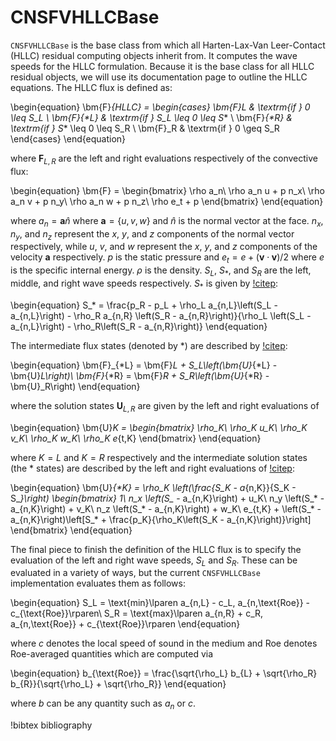 # CNSFVHLLCBase

`CNSFVHLLCBase` is the base class from which all Harten-Lax-Van Leer-Contact
(HLLC) residual computing objects inherit from. It computes the wave speeds for
the HLLC formulation. Because it is the base class for all HLLC residual
objects, we will use its documentation page to outline the HLLC equations. The
HLLC flux is defined as:

\begin{equation}
\bm{F}_{HLLC} =
\begin{cases}
\bm{F}_L & \textrm{if } 0 \leq S_L \\
\bm{F}_{*L} & \textrm{if } S_L \leq 0 \leq S_* \\
\bm{F}_{*R} & \textrm{if } S_* \leq 0 \leq S_R \\
\bm{F}_R & \textrm{if } 0 \geq S_R
\end{cases}
\end{equation}

where $\bm{F}_{L,R}$ are the left and right evaluations respectively of the
convective flux:

\begin{equation}
\bm{F} =
\begin{bmatrix}
\rho a_n\\
\rho a_n u + p n_x\\
\rho a_n v + p n_y\\
\rho a_n w + p n_z\\
\rho e_t + p
\end{bmatrix}
\end{equation}

where $a_n = \bm{a}\hat{n}$ where $\bm{a} = \lbrace u, v, w\rbrace$ and
$\hat{n}$ is the normal vector at the face. $n_x$, $n_y$, and $n_z$ represent
the $x$, $y$, and $z$ components of the normal vector respectively, while $u$,
$v$, and $w$ represent the $x$, $y$, and $z$ components of the velocity $\bm{a}$
respectively. $p$ is the static pressure and $e_t = e +
\lparen\bm{v}\cdot\bm{v}\rparen/2$ where $e$ is the specific internal
energy. $\rho$ is the density. $S_L$, $S_*$, and $S_R$ are the left, middle, and
right wave speeds respectively. $S_*$ is given by [!citep](toro2009riemann):

\begin{equation}
S_* = \frac{p_R - p_L + \rho_L a_{n,L}\left(S_L - a_{n,L}\right) - \rho_R a_{n,R}
\left(S_R - a_{n,R}\right)}{\rho_L \left(S_L - a_{n,L}\right) -
\rho_R\left(S_R - a_{n,R}\right)}
\end{equation}

The intermediate flux states (denoted by *) are described by [!citep](toro2009riemann):

\begin{equation}
\bm{F}_{*L} = \bm{F}_L + S_L\left(\bm{U}_{*L} - \bm{U}_L\right)\\
\bm{F}_{*R} = \bm{F}_R + S_R\left(\bm{U}_{*R} - \bm{U}_R\right)
\end{equation}

where the solution states $\bm{U}_{L,R}$ are given by the left and right
evaluations of

\begin{equation}
\bm{U}_K =
\begin{bmatrix}
\rho_K\\
\rho_K u_K\\
\rho_K v_K\\
\rho_K w_K\\
\rho_K e_{t,K}
\end{bmatrix}
\end{equation}

where $K=L$ and $K=R$ respectively and the intermediate solution states (the * states) are described by the left
and right evaluations of [!citep](toro2009riemann):

\begin{equation}
\bm{U}_{*K} = \rho_K \left(\frac{S_K - a_{n,K}}{S_K - S_*}\right)
\begin{bmatrix}
1\\
n_x \left(S_* - a_{n,K}\right) + u_K\\
n_y \left(S_* - a_{n,K}\right) + v_K\\
n_z \left(S_* - a_{n,K}\right) + w_K\\
e_{t,K} + \left(S_* -
a_{n,K}\right)\left[S_* + \frac{p_K}{\rho_K\left(S_K - a_{n,K}\right)}\right]
\end{bmatrix}
\end{equation}

The final piece to finish the definition of the HLLC flux is to specify the
evaluation of the left and right wave speeds, $S_L$ and $S_R$. These can be
evaluated in a variety of ways, but the current `CNSFVHLLCBase` implementation
evaluates them as follows:

\begin{equation}
S_L = \text{min}\lparen a_{n,L} - c_L, a_{n,\text{Roe}} - c_{\text{Roe}}\rparen\\
S_R = \text{max}\lparen a_{n,R} + c_R, a_{n,\text{Roe}} + c_{\text{Roe}}\rparen
\end{equation}

where $c$ denotes the local speed of sound in the medium and $\text{Roe}$
denotes Roe-averaged quantities which are computed via

\begin{equation}
b_{\text{Roe}} = \frac{\sqrt{\rho_L} b_{L} + \sqrt{\rho_R}
b_{R}}{\sqrt{\rho_L} + \sqrt{\rho_R}}
\end{equation}

where $b$ can be any quantity such as $a_n$ or $c$.

!bibtex bibliography
